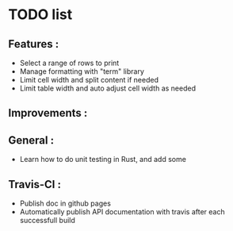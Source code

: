 # TODO list

## Features :
* Select a range of rows to print
* Manage formatting with "term" library
* Limit cell width and split content if needed
* Limit table width and auto adjust cell width as needed

## Improvements :

## General :
* Learn how to do unit testing in Rust, and add some

## Travis-CI :
* Publish doc in github pages
* Automatically publish API documentation with travis after each successfull build
